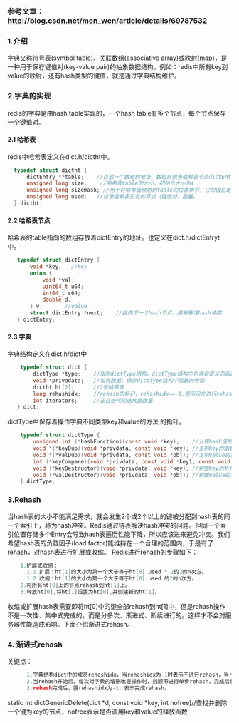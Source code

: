 ### 参考文章：http://blog.csdn.net/men_wen/article/details/69787532

### 1.介绍
字典又称符号表(symbol table)、关联数组(associative array)或映射(map)，是一种用于保存键值对(key-value pair)的抽象数据结构。例如：redis中所有key到
value的映射，还有hash类型的键值，就是通过字典结构维护。


### 2.字典的实现
redis的字典是由hash table实现的，一个hash table有多个节点，每个节点保存一个键值对。

#### 2.1 哈希表
redis中哈希表定义在dict.h/dictht中。
```c  
  typedef struct dictht {
      dictEntry **table;    //存放一个数组的地址，数组存放着哈希表节点dictEntry的地址。
      unsigned long size;    //哈希表table的大小，初始化大小为4
      unsigned long sizemask; //用于将哈希值映射到table的位置索引，它的值总是等于(size-1)。
      unsigned long used;   //记录哈希表已有的节点（键值对）数量。
  } dictht;
```  
#### 2.2 哈希表节点
哈希表的table指向的数组存放着dictEntry的地址。也定义在dict.h/dictEntryt中。
 ```c  
    typedef struct dictEntry {
        void *key;   //key
        union {
            void *val;
            uint64_t u64;
            int64_t s64;
            double d;
        } v;       //value
        struct dictEntry *next;    //指向下一个hash节点，用来解决hash冲突
    } dictEntry;
 ```    
#### 2.3 字典
字典结构定义在dict.h/dict中
```c  
    typedef struct dict {
        dictType *type;    //指向dictType结构，dictType结构中包含自定义的函数，这些函数使得key和value能存储任何类型的数据
        void *privadata;   //私有数据，保存dictType结构中函数的参数
        dictht ht[2];      //2张哈希表
        long rehashidx;    //rehash的标记，rehashidx==-1,表示没在进行rehash
        int iterators;     //正在迭代的迭代器数量
   } dict;
 ```  
dictType中保存着操作字典不同类型key和value的方法  的指针。
```c  
    typedef struct dictType {
        unsigned int (*hashFunction)(const void *key);    //计算hash值的函数
        void *(*keyDup)(void *privdata, const void *key); //复制key的函数
        void *(*valDup)(void *privdata, const void *obj); //复制value的函数
        int (*keyCompare)(void *privdata, const void *key1, const void *key2); //比较key的函数
        void (*keyDestructor)(void *privdata, void *key); //销毁key的析构函数
        void (*valDestructor)(void *privdata, void *obj); //销毁value的析构函数
    } dictType;
```

### 3.Rehash
当hash表的大小不能满足需求，就会发生2个或2个以上的键被分配到hash表的同一个索引上，称为hash冲突。Redis通过链表解决hash冲突的问题。但同一个索引位置存储多个Entry会导致hash表遍历性能下降，所以应该进来避免冲突。我们希望hash表的负载因子(load factor)能维持在一个合理的范围内，于是有了rehash，对hash表进行扩展或收缩。
Redis进行rehash的步骤如下：
```c
    1.扩展或收缩：
      1.1 扩展：ht[1]的大小为第一个大于等于ht[0].used * 2的2的n次方。
      1.2 收缩：ht[1]的大小为第一个大于等于ht[0].used 的2的n次方。
    2.将所有ht[0]上的节点rehash到ht[1]上。
    3.释放ht[0],将ht[1]设置为ht[0],并创建新的ht[1]。
```
收缩或扩展hash表需要即将ht[0]中的键全部rehash到ht[1]中，但是rehash操作不是一次性、集中式完成的，而是分多次、渐进式、断续进行的。这样才不会对服务器性能造成影响。下面介绍渐进式rehash。

### 4. 渐进式rehash
关键点：
```c
      1.字典结构dict中的成员rehashidx，当rehashidx为-1时表示不进行rehash，当rehashidx为0时表示开始rehash；
      2.当rehash开始后，每次对字典的增删改查操作时，则顺带进行单步rehash，完成后将rehashidx+1；
      3.rehash完成后，置rehashidx为-1，表示完成rehash。
```

static int dictGenericDelete(dict *d, const void *key, int nofree)//查找并删除一个键为key的节点，nofree表示是否调用key和value的释放函数
